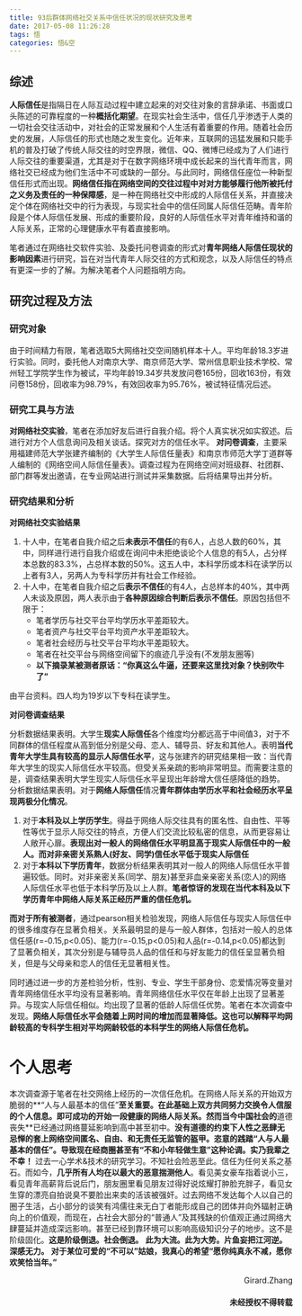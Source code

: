 ```yaml
---
title: 93后群体网络社交关系中信任状况的现状研究及思考
date: 2017-05-08 11:26:28
tags: 悟
categories: 悟&空
---
```


## 综述

**人际信任**是指隔日在人际互动过程中建立起来的对交往对象的言辞承诺、书面或口头陈述的可靠程度的一种**概括化期望**。在现实社会生活中，信任几乎渗透于人类的一切社会交往活动中，对社会的正常发展和个人生活有着重要的作用。<!--more-->随着社会历史的发展，人际信任的形式也随之发生变化。近年来，互联网的迅猛发展和只能手机的普及打破了传统人际交往的时空界限，微信、QQ、微博已经成为了人们进行人际交往的重要渠道，尤其是对于在数字网络环境中成长起来的当代青年而言，网络社交已经成为他们生活中不可或缺的一部分。与此同时，网络信任座位一种新型信任形式而出现。**网络信任指在网络空间的交往过程中对对方能够履行他所被托付之义务及责任的一种保障感**，是一种在网络社交中形成的人际信任关系，并直接决定个体在网络社交中的行为表现，与现实社会中的信任同属人际信任范畴。青年阶段是个体人际信任发展、形成的重要阶段，良好的人际信任水平对青年维持和谐的人际关系，正常的心理健康水平有着直接影响。

笔者通过在网络社交软件实验、及委托问卷调查的形式对**青年网络人际信任现状的影响因素**进行研究，旨在对当代青年人际交往的方式和观念，以及人际信任的特点有更深一步的了解。为解决笔者个人问题指明方向。

## 研究过程及方法

### 研究对象
由于时间精力有限，笔者选取5大网络社交空间随机样本十人。平均年龄18.3岁进行实验。同时，委托他人对南京大学、南京师范大学、常州信息职业技术学校、常州轻工学院学生作为被试，平均年龄19.34岁共发放问卷165份，回收163份，有效问卷158份，回收率为98.79%，有效回收率为95.76%，被试特征情况后述。

### 研究工具与方法
**对网络社交实验**，笔者在添加好友后进行自我介绍。将个人真实状况如实叙述。后进行对方个人信息询问及相关谈话。探究对方的信任水平。
**对问卷调查**，主要采用福建师范大学张建齐编制的《大学生人际信任量表》和南京市师范大学丁道群等人编制的《网络空间人际信任量表》。调查过程为在网络空间对班级群、社团群、部门群等发出邀请，在专业网站进行测试并采集数据。后将结果导出并分析。

### 研究结果和分析

**对网络社交实验结果**
1. 十人中，在笔者自我介绍之后**未表示不信任**的有6人，占总人数的60%，其中，同样进行进行自我介绍或在询问中未拒绝谈论个人信息的有5人，占分样本总数的83.3%，占总样本数的50%。这五人中，本科学历或本科在读学历以上者有3人，另两人为专科学历并有社会工作经验。
2. 十人中，在笔者自我介绍之后**表示不信任**的有4人，占总样本的40%，其中两人未谈及原因，两人表示由于**各种原因综合判断后表示不信任**。原因包括但不限于：
    - 笔者学历与社交平台平均学历水平差距较大。
    - 笔者资产与社交平台平均资产水平差距较大。
    - 笔者社会经历与社交平台平均水平差距较大。
    - 笔者在社交平台与网络空间留下的痕迹几乎没有(不发朋友圈等)
    - **以下摘录某被测者原话：“你真这么牛逼，还要来这里找对象？快别吹牛了”**
    
由平台资料。四人均为19岁以下专科在读学生。

**对问卷调查结果**

分析数据结果表明。大学生**现实人际信任**各个维度均分都远高于中间值3，对于不同群体的信任程度从高到低分别是父母、恋人、辅导员、好友和其他人。表明**当代青年大学生具有较高的显示人际信任水平**，这与张建齐的研究结果相一致：当代青年大学生的现实人际信任水平较高。但受关系亲疏的影响非常明显。而需要注意的是，调查结果表明大学生现实人际信任水平呈现出年龄增大信任感降低的趋势。
分析数据结果表明。对于**网络人际信任**情况**青年群体由学历水平和社会经历水平呈现两极分化情况**。
1. 对于**本科及以上学历学生**。得益于网络人际交往具有的匿名性、自由性、平等性等优于显示人际交往的特点，方便人们交流比较私密的信息，从而更容易让人敞开心扉。**表现出对一般人的网络信任水平明显高于现实人际信任中的一般人。而对非亲密关系熟人(好友、同学)信任水平低于现实人际信任**
2. 对于**本科以下学历青年**，数据分析结果表明其对一般人的网络人际信任水平普遍较低。同时。对非亲密关系(同学、朋友)甚至非血亲亲密关系(恋人)的网络人际信任水平也低于本科学历及以上人群。**笔者惊讶的发现在当代本科及以下学历青年中网络人际关系正经历严重的信任危机。**

**而对于所有被测者**，通过pearson相关检验发现，网络人际信任与现实人际信任中的很多维度存在显著负相关。关系最明显的是与一般人群体，包括对一般人的总体信任感(r=-0.15,p<0.05)、能力(r=-0.15,p<0.05)和人品(r=-0.14,p<0.05)都达到了显著负相关，其次分别是与辅导员人品的信任和与好友能力的信任呈显著负相关，但是与父母亲和恋人的信任无显著相关性。

同时通过进一步的方差检验分析，性别、专业、学生干部身份、恋爱情况等变量对青年网络信任水平均没有显著影响。青年网络信任水平仅在年龄上出现了显著差异。与现实人际信任相似。均出现了显著的低龄人际信任优势。笔者在本次调查中发现。**网络人际信任水平会随着上网时间的增加而显著降低。这也可以解释平均网龄较高的专科学生相对平均网龄较低的本科学生的网络人际信任危机。**

# 个人思考

本次调查源于笔者在社交网络上经历的一次信任危机。在网络人际关系的开始双方脆弱的**“人与人最基本的信任”**至关重要。在此基础上双方共同努力交换令人信服的个人信息。即可成功的开始一段健康的网络人际关系。然而当今中国社会的**道德丧失**已经通过网络蔓延影响到高中甚至初中。**没有道德的约束下人性之恶肆无忌惮的套上网络空间匿名、自由、和无责任无监管的盔甲。恣意的践踏“人与人最基本的信任”。导致现在经商圈甚至有“不和小年轻做生意”这种论调。实乃我辈之不幸！**
过去一心学术&技术的研究学习。不知社会险恶至此。信任为任何关系之基石。而如今，**几乎所有人均在以最大的恶意揣测他人**。看见美女豪车指着说小三，看见青年高薪背后说后门，朋友圈里看见朋友过得好说炫耀打肿脸充胖子，看见女生穿的漂亮自拍说臭不要脸出来卖的活该被强奸。过去网络不发达每个人以自己的圈子生活，占小部分的谈笑有鸿儒往来无白丁者能形成自己的团体并向外辐射正确向上的价值观，而现在，占社会大部分的“普通人”及其残缺的价值观正通过网络大肆蔓延并造成深远影响。甚至已经到靠环境可以影响高级知识分子的地步。这不是阶级固化。**这是阶级倒退。社会倒退。**
**此为大流。此为大势。片鱼妄把江河逆。深感无力。**
**对于某位可爱的“不可以”姑娘，我真心的希望“愿你纯真永不减，愿你欢笑恰当年。”**

<div align = right>Girard.Zhang

#### 未经授权不得转载